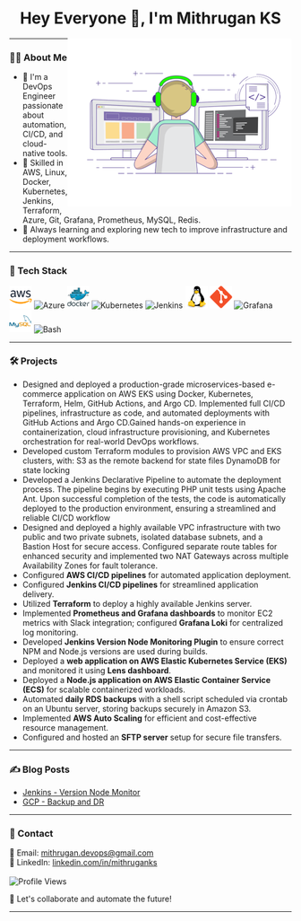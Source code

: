 <h1 align="center">Hey Everyone 👋, I'm Mithrugan KS</h1>

<img align="right" alt="Coding" width="400" src="https://raw.githubusercontent.com/devSouvik/devSouvik/master/gif3.gif">

---

### 👨‍💻 About Me

- 🔧 I'm a DevOps Engineer passionate about automation, CI/CD, and cloud-native tools.
- 🚀 Skilled in AWS, Linux, Docker, Kubernetes, Jenkins, Terraform, Azure, Git, Grafana, Prometheus, MySQL, Redis.
- 🎯 Always learning and exploring new tech to improve infrastructure and deployment workflows.

---

### 🧰 Tech Stack

<p align="left">
  <img src="https://raw.githubusercontent.com/devicons/devicon/master/icons/amazonwebservices/amazonwebservices-original-wordmark.svg" width="40" height="40" alt="AWS"/>
  <img src="https://www.vectorlogo.zone/logos/microsoft_azure/microsoft_azure-icon.svg" width="40" height="40" alt="Azure"/>
  <img src="https://raw.githubusercontent.com/devicons/devicon/master/icons/docker/docker-original-wordmark.svg" width="40" height="40" alt="Docker"/>
  <img src="https://www.vectorlogo.zone/logos/kubernetes/kubernetes-icon.svg" width="40" height="40" alt="Kubernetes"/>
  <img src="https://www.vectorlogo.zone/logos/jenkins/jenkins-icon.svg" width="40" height="40" alt="Jenkins"/>
  <img src="https://raw.githubusercontent.com/devicons/devicon/master/icons/linux/linux-original.svg" width="40" height="40" alt="Linux"/>
  <img src="https://raw.githubusercontent.com/devicons/devicon/master/icons/git/git-original.svg" width="40" height="40" alt="Git"/>
  <img src="https://www.vectorlogo.zone/logos/grafana/grafana-icon.svg" width="40" height="40" alt="Grafana"/>
  <img src="https://raw.githubusercontent.com/devicons/devicon/master/icons/mysql/mysql-original-wordmark.svg" width="40" height="40" alt="MySQL"/>
  <img src="https://www.vectorlogo.zone/logos/gnu_bash/gnu_bash-icon.svg" width="40" height="40" alt="Bash"/>
</p>

---

### 🛠️ Projects
-  Designed and deployed a production-grade microservices-based e-commerce application on AWS EKS using Docker, Kubernetes, Terraform, Helm, GitHub Actions, and Argo CD.
Implemented full CI/CD pipelines, infrastructure as code, and automated deployments with GitHub Actions and Argo CD.Gained hands-on experience in containerization, cloud infrastructure provisioning, and Kubernetes orchestration for real-world DevOps workflows.
-  Developed custom Terraform modules to provision AWS VPC and EKS clusters, with:
S3 as the remote backend for state files
DynamoDB for state locking
-  Developed a Jenkins Declarative Pipeline to automate the deployment process. The pipeline begins by executing PHP unit tests using Apache Ant. Upon successful completion of the tests, the code is automatically deployed to the production environment, ensuring a streamlined and reliable CI/CD workflow
-  Designed and deployed a highly available VPC infrastructure with two public and two private subnets, isolated database subnets, and a Bastion Host for secure access. Configured separate route tables for enhanced security and implemented     two NAT Gateways across multiple Availability Zones for fault tolerance.
-  Configured **AWS CI/CD pipelines** for automated application deployment.
-  Configured **Jenkins CI/CD pipelines** for streamlined application delivery.
-  Utilized **Terraform** to deploy a highly available Jenkins server.
-  Implemented **Prometheus and Grafana dashboards** to monitor EC2 metrics with Slack integration; configured **Grafana Loki** for centralized log monitoring.
-  Developed **Jenkins Version Node Monitoring Plugin** to ensure correct NPM and Node.js versions are used during builds.
-  Deployed a **web application on AWS Elastic Kubernetes Service (EKS)** and monitored it using **Lens dashboard**.
-  Deployed a **Node.js application on AWS Elastic Container Service (ECS)** for scalable containerized workloads.
-  Automated **daily RDS backups** with a shell script scheduled via crontab on an Ubuntu server, storing backups securely in Amazon S3.
-  Implemented **AWS Auto Scaling** for efficient and cost-effective resource management.
-  Configured and hosted an **SFTP server** setup for secure file transfers.

---

### ✍️ Blog Posts

- [Jenkins - Version Node Monitor](https://medium.com/@ksmithrugan10/jenkins-version-node-monitor-9bd8c9bb5acb)
- [GCP - Backup and DR](https://medium.com/@ksmithrugan10/gcp-backup-and-dr-5fa2f684354f)

---

### 💬 Contact

<p align="left">
  📧 Email: <a href="mailto:mithrugan.devops@gmail.com">mithrugan.devops@gmail.com</a><br>
  🔗 LinkedIn: <a href="https://www.linkedin.com/in/mithruganks" target="_blank">linkedin.com/in/mithruganks</a><br><br>
  <img src="https://komarev.com/ghpvc/?username=MithrugandevOps&label=Profile%20views&color=0e75b6&style=flat" alt="Profile Views" />
</p>

💬 Let's collaborate and automate the future!

---
